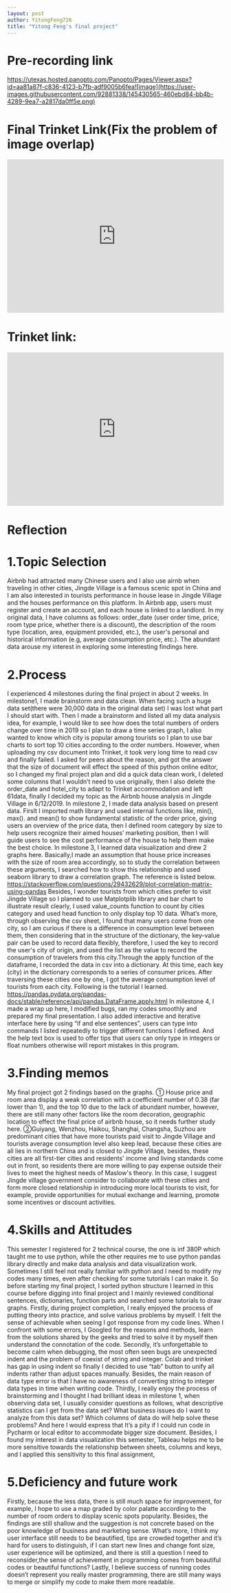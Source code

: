 ```yaml
---
layout: post
author: YitongFeng726
title: "Yitong Feng's final project"
---
```


# Pre-recording link
https://utexas.hosted.panopto.com/Panopto/Pages/Viewer.aspx?id=aa81a87f-c836-4123-b7fb-adf9005b6fea![image](https://user-images.githubusercontent.com/92881338/145430565-460ebd84-bb4b-4289-9ea7-a2817da0ff5e.png)

# Final Trinket Link(Fix the problem of image overlap)
<iframe src="https://trinket.io/embed/python3/da22710a70" width="100%" height="356" frameborder="0" marginwidth="0" marginheight="0" allowfullscreen></iframe>

# Trinket link:
<iframe src="https://trinket.io/embed/python3/cfff4ee042" width="100%" height="356" frameborder="0" marginwidth="0" marginheight="0" allowfullscreen></iframe>


# Reflection
# 1.Topic Selection
Airbnb had attracted many Chinese users and I also use airnb when traveling in other cities, Jingde Village is a famous scenic spot in China and I am also interested in   tourists performance in house lease in Jingde Village and the houses performance on this platform. In Airbnb app, users must register and create an account, and each house is linked to a landlord. In my original data, I have columns as follows: order_date (user order time, price, room type price, whether there is a discount), the description of the room type (location, area, equipment provided, etc.), the user's personal and historical information (e.g, average consumption price, etc.). The abundant data arouse my interest in exploring some interesting findings here.
# 2.Process
I experienced 4 milestones during the final project in about 2 weeks. 
In milestone1, I made brainstorm and data clean. When facing such a huge data set(there were 30,000 data in the original data set) I was lost what part I should start with. Then I made a brainstorm and listed all my data analysis idea, for example, I would like to see how does the total numbers of orders change over time in 2019 so I plan to draw a time series graph, I also wanted to know which city is popular among tourists so I plan to use bar charts to sort top 10 cities according to the order numbers. 
However, when uploading my csv document into Trinket, it took very long time to read csv and finally failed. I asked for peers about the reason, and got the answer that the size of document will effect the speed of this python online editor, so I changed my final project plan and did a quick data clean work, I deleted some columns that I wouldn’t need to use originally, then I also delete the order_date and hotel_city to adapt to Trinket accommodation and left 61data, finally I decided my topic as the Airbnb house analysis in Jingde Village in 6/12/2019.
In milestone 2, I made data analysis based on present data. Firslt I imported math library and used internal functions like, min(), max(). and mean() to show fundamental statistic of the order price, giving users an overview of the price data, then I defined room category by size to help users recognize their aimed houses’ marketing position, then I will guide users to see the cost performance of the house to help them make the best choice.
In milestone 3, I learned data visualization and drew 2 graphs here. Basically,I made an assumption that house price increases with the size of room area accordingly, so to study the correlation between these arguments, I searched how to show this relationship and used seaborn library to draw a correlation graph. The reference is listed below. 
https://stackoverflow.com/questions/29432629/plot-correlation-matrix-using-pandas
Besides, I wonder tourists from which cities prefer to visit Jingde Village so I planned to use Matplotplib library and bar chart to illustrate result clearly, I used value_counts function to count by cities category and used head function to only display top 10 data.
What’s more, through observing the csv sheet, I found that many users come from one city, so I am curious if there is a difference in consumption level between them, then considering that in the structure of the dictionary, the key-value pair can be used to record data flexibly, therefore, I used the key to record the user's city of origin, and used the list as the value to record the consumption of travelers from this city.Through the apply function of the dataframe, I recorded the data in csv into a dictionary. At this time, each key (city) in the dictionary corresponds to a series of consumer prices. After traversing these cities one by one, I got the average consumption level of tourists from each city. Following is the tutorial I learned.
https://pandas.pydata.org/pandas-docs/stable/reference/api/pandas.DataFrame.apply.html
In milestone 4, I made a wrap up here, I modified bugs, ran my codes smoothly and prepared my final presentation. I also added interactive and iterative interface here by using “if and else sentences”, users can type into commands I listed repeatedly to trigger different functions I defined. And the help text box is used to offer tips that users can only type in integers or float numbers otherwise will report mistakes in this program.
# 3.Finding memos
My final project got 2 findings based on the graphs.
① House price and room area display a weak correlation with a coefficient number of 0.38 (far lower than 1), and the top 10 due to the lack of abundant number, however, there are still many other factors like the room decoration, geographic location to effect the final price of airbnb house, so it needs further study here.
②Guiyang, Wenzhou, Haikou, Shanghai, Changsha, Suzhou are predominant cities that have more tourists paid visit to Jingde Village and tourists average consumption level also keep lead, because these cities are all lies in northern China and is closed to Jingde Village, besides, these cities are all first-tier cities and residents' income and living standards come out in front, so residents there are more willing to pay expense outside their lives to meet the highest needs of Maslow's theory. In this case, I suggest Jingde village government consider to collaborate with these cities and form more closed relationship in introducing more local tourists to visit, for example, provide opportunities for mutual exchange and learning, promote some incentives or discount activities. 
# 4.Skills and Attitudes
This semester I registered for 2 technical course, the one is inf 380P which taught me to use python, while the other requires me to use python pandas library directly and make data analysis and data visualization work. Sometimes I still feel not really familiar with python and I need to modify my codes many times, even after checking for some tutorials I can make it. So before starting my final project, I sorted python structure I learned in this course before digging into final project and I mainly reviewed conditional sentences, dictionaries, function parts and searched some tutorials to draw graphs. 
Firstly, during project completion, I really enjoyed the process of putting theory into practice, and solve various problems by myself. I felt the sense of achievable when seeing I got response from my code lines. When I confront with some errors, I Googled for the reasons and methods, learn from the solutions shared by the geeks and tried to solve it by myself then understand the connotation of the code.
Secondly, it’s unforgettable to become calm when debugging, the most often seen bugs are unexpected indent and the problem of coexist of string and integer. Colab and trinket has gap in using indent so finally I decided to use “tab” button to unify all indents rather than adjust spaces manually. Besides, the main reason of data type error is that I have no awareness of converting string to integer data types in time when writing code.
Thirdly, I really enjoy the process of brainstorming and I thought I had brilliant ideas in milestone 1, when observing data set, I usually consider questions as follows, what descriptive statistics can I get from the data set? What business issues do I want to analyze from this data set? Which columns of data do will help solve these problems? And here I would express that It’s a pity if I could run code in Pycharm or local editor to accommodate bigger size document. Besides, I found my interest in data visualization this semester, Tableau helps me to be more sensitive towards the relationship between sheets, columns and keys, and I applied this sensitivity to this final assignment, 
# 5.Deficiency and future work
Firstly, because the less data, there is still much space for improvement, for example, I hope to use a map graded by color palatte according to the number of room orders to display scenic spots popularity. Besides, the findings are still shallow and the suggestion is not concrete based on the poor knowledge of business and marketing sense. What’s more, I think my user interface still needs to be beautified, tips are crowded together and it’s hard for users to distinguish, if I can start new lines and change font size, user experience will be optimized, and there is still a question I need to reconsider,the sense of achievement in programming comes from beautiful codes or beautiful functions? Lastly, I believe success of running codes doesn’t represent you really master programming, there are still many ways to merge or simplify my code to make them more readable.
